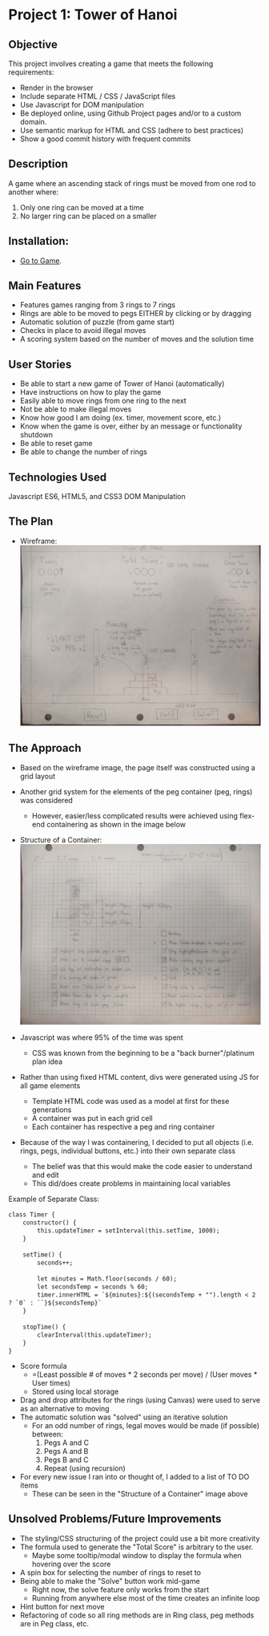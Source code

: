 # Project 1: Tower of Hanoi

## Objective
This project involves creating a game that meets the following requirements:

- Render in the browser
- Include separate HTML / CSS / JavaScript files
- Use Javascript for DOM manipulation
- Be deployed online, using Github Project pages and/or to a custom domain.
- Use semantic markup for HTML and CSS (adhere to best practices)
- Show a good commit history with frequent commits

## Description
A game where an ascending stack of rings must be moved from one rod to another where:

1. Only one ring can be moved at a time
2. No larger ring can be placed on a smaller

## Installation: 
- [Go to Game](https://xenodochial-poincare-598164.netlify.app/).


## Main Features
- Features games ranging from 3 rings to 7 rings
- Rings are able to be moved to pegs EITHER by clicking or by dragging 
- Automatic solution of puzzle (from game start)
- Checks in place to avoid illegal moves
- A scoring system based on the number of moves and the solution time

## User Stories
- Be able to start a new game of Tower of Hanoi (automatically)
- Have instructions on how to play the game
- Easily able to move rings from one ring to the next
- Not be able to make illegal moves
- Know how good I am doing (ex. timer, movement score, etc.)
- Know when the game is over, either by an message or functionality shutdown
- Be able to reset game
- Be able to change the number of rings

## Technologies Used
Javascript ES6, HTML5, and CSS3
DOM Manipulation

## The Plan
- Wireframe:
![](images/wireframe.jpg)

## The Approach
- Based on the wireframe image, the page itself was constructed using a grid layout
- Another grid system for the elements of the peg container (peg, rings) was considered
    - However, easier/less complicated results were achieved using flex-end containering as shown in the image below

- Structure of a Container:
![](images/userStories.jpg)

- Javascript was where 95% of the time was spent
    - CSS was known from the beginning to be a "back burner"/platinum plan idea
- Rather than using fixed HTML content, divs were generated using JS for all game elements
    - Template HTML code was used as a model at first for these generations
    - A container was put in each grid cell
    - Each container has respective a peg and ring container
- Because of the way I was containering, I decided to put all objects (i.e. rings, pegs, individual buttons, etc.) into their own separate class
    - The belief was that this would make the code easier to understand and edit
    - This did/does create problems in maintaining local variables

Example of Separate Class: 

```
class Timer {
    constructor() {
        this.updateTimer = setInterval(this.setTime, 1000);
    }

    setTime() {
        seconds++;

        let minutes = Math.floor(seconds / 60);
        let secondsTemp = seconds % 60;
        timer.innerHTML = `${minutes}:${(secondsTemp + "").length < 2 ? `0` : ``}${secondsTemp}`
    }

    stopTime() {
        clearInterval(this.updateTimer);
    }
}
```

- Score formula
    - =(Least possible # of moves * 2 seconds per move) / (User moves * User times)
    - Stored using local storage
- Drag and drop attributes for the rings (using Canvas) were used to serve as an alternative to moving
- The automatic solution was "solved" using an iterative solution
    - For an odd number of rings, legal moves would be made (if possible) between:
        1. Pegs A and C
        2. Pegs A and B
        3. Pegs B and C
        4. Repeat (using recursion)
- For every new issue I ran into or thought of, I added to a list of TO DO items
    - These can be seen in the "Structure of a Container" image above



## Unsolved Problems/Future Improvements
- The styling/CSS structuring of the project could use a bit more creativity
- The formula used to generate the "Total Score" is arbitrary to the user.
    - Maybe some tooltip/modal window to display the formula when hovering over the score
- A spin box for selecting the number of rings to reset to
- Being able to make the "Solve" button work mid-game
    - Right now, the solve feature only works from the start
    - Running from anywhere else most of the time creates an infinite loop
- Hint button for next move
- Refactoring of code so all ring methods are in Ring class, peg methods are in Peg class, etc.


